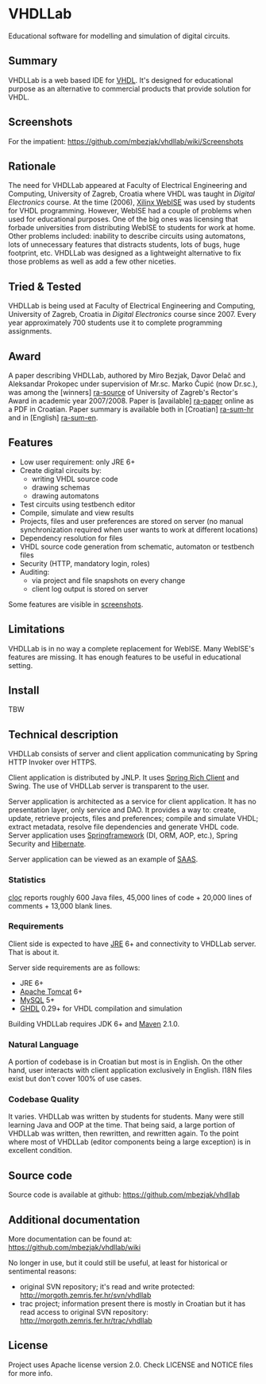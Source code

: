 # VHDLLab
Educational software for modelling and simulation of digital circuits.

## Summary
VHDLLab is a web based IDE for [VHDL](http://en.wikipedia.org/wiki/Vhdl). It's
designed for educational purpose as an alternative to commercial products that
provide solution for VHDL.

## Screenshots
For the impatient: https://github.com/mbezjak/vhdllab/wiki/Screenshots

## Rationale
The need for VHDLLab appeared at Faculty of Electrical Engineering and
Computing, University of Zagreb, Croatia where VHDL was taught in *Digital
Electronics* course. At the time (2006), [Xilinx WebISE](http://www.xilinx.com)
was used by students for VHDL programming. However, WebISE had a couple of
problems when used for educational purposes. One of the big ones was licensing
that forbade universities from distributing WebISE to students for work at home.
Other problems included: inability to describe circuits using automatons, lots
of unnecessary features that distracts students, lots of bugs, huge footprint,
etc. VHDLLab was designed as a lightweight alternative to fix those problems as
well as add a few other niceties.

## Tried & Tested
VHDLLab is being used at Faculty of Electrical Engineering and Computing,
University of Zagreb, Croatia in *Digital Electronics* course since 2007. Every
year approximately 700 students use it to complete programming assignments.

## Award
A paper describing VHDLLab, authored by Miro Bezjak, Davor Delač and Aleksandar
Prokopec under supervision of Mr.sc. Marko Čupić (now Dr.sc.), was among the
[winners] [ra-source] of University of Zagreb's Rector's Award in academic year
2007/2008. Paper is [available] [ra-paper] online as a PDF in Croatian. Paper
summary is available both in [Croatian] [ra-sum-hr] and in
[English] [ra-sum-en].

[ra-source]: http://www.unizg.hr/fileadmin/rektorat/dokumenti/rektnagrade/Rektorova_nagrada_2007-2008.pdf
[ra-paper]:  http://java.zemris.fer.hr/rektor/vhdllab/vhdllab-rad.pdf
[ra-sum-hr]: http://java.zemris.fer.hr/rektor/vhdllab/sazetak.html
[ra-sum-en]: http://java.zemris.fer.hr/rektor/vhdllab/summary.html

## Features

 * Low user requirement: only JRE 6+
 * Create digital circuits by:
    * writing VHDL source code
    * drawing schemas
    * drawing automatons
 * Test circuits using testbench editor
 * Compile, simulate and view results
 * Projects, files and user preferences are stored on server (no manual
   synchronization required when user wants to work at different locations)
 * Dependency resolution for files
 * VHDL source code generation from schematic, automaton or testbench files
 * Security (HTTP, mandatory login, roles)
 * Auditing:
    * via project and file snapshots on every change
    * client log output is stored on server

Some features are visible in
[screenshots](https://github.com/mbezjak/vhdllab/wiki/Screenshots).

## Limitations
VHDLLab is in no way a complete replacement for WebISE. Many WebISE's features
are missing. It has enough features to be useful in educational setting.

## Install
TBW

## Technical description
VHDLLab consists of server and client application communicating by Spring HTTP
Invoker over HTTPS.

Client application is distributed by JNLP. It uses
[Spring Rich Client](spring-rich-c.sourceforge.net) and Swing. The use of
VHDLLab server is transparent to the user.

Server application is architected as a service for client application. It has no
presentation layer, only service and DAO. It provides a way to: create, update,
retrieve projects, files and preferences; compile and simulate VHDL; extract
metadata, resolve file dependencies and generate VHDL code. Server application
uses [Springframework](http://www.springframework.org) (DI, ORM, AOP, etc.),
Spring Security and [Hibernate](http://www.hibernate.org).

Server application can be viewed as an example of
[SAAS](http://en.wikipedia.org/wiki/Software_as_a_Service).

### Statistics
[cloc](http://cloc.sourceforge.net) reports roughly 600 Java files, 45,000 lines
of code + 20,000 lines of comments + 13,000 blank lines.

### Requirements
Client side is expected to have [JRE](http://java.com) 6+ and connectivity to
VHDLLab server. That is about it.

Server side requirements are as follows:

 * JRE 6+
 * [Apache Tomcat](http://tomcat.apache.org) 6+
 * [MySQL](http://www.mysql.com) 5+
 * [GHDL](http://ghdl.free.fr) 0.29+ for VHDL compilation and simulation

Building VHDLLab requires JDK 6+ and [Maven](http://maven.apache.org) 2.1.0.

### Natural Language
A portion of codebase is in Croatian but most is in English. On the other hand,
user interacts with client application exclusively in English. I18N files exist
but don't cover 100% of use cases.

### Codebase Quality
It varies. VHDLLab was written by students for students. Many were still
learning Java and OOP at the time. That being said, a large portion of VHDLLab
was written, then rewritten, and rewritten again. To the point where most of
VHDLLab (editor components being a large exception) is in excellent condition.

## Source code
Source code is available at github: https://github.com/mbezjak/vhdllab

## Additional documentation
More documentation can be found at: https://github.com/mbezjak/vhdllab/wiki

No longer in use, but it could still be useful, at least for historical or
sentimental reasons:

 * original SVN repository; it's read and write protected:
   http://morgoth.zemris.fer.hr/svn/vhdllab
 * trac project; information present there is mostly in Croatian but it has read
   access to original SVN repository: http://morgoth.zemris.fer.hr/trac/vhdllab

## License
Project uses Apache license version 2.0. Check LICENSE and NOTICE files for
more info.
